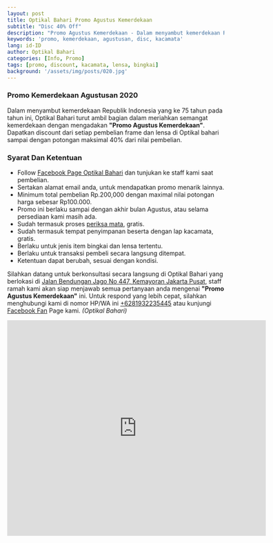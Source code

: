 ```yaml
---
layout: post
title: Optikal Bahari Promo Agustus Kemerdekaan
subtitle: "Disc 40% Off"
description: "Promo Agustus Kemerdekaan - Dalam menyambut kemerdekaan Republik Indonesia yang ke 75 tahun pada tahun ini, Optikal Bahari turut ambil bagian dalam meriahkan semangat kemerdekaan dengan mengadakan Promo Agustus Kemerdekaan."
keywords: 'promo, kemerdekaan, agustusan, disc, kacamata'
lang: id-ID
author: Optikal Bahari
categories: [Info, Promo]
tags: [promo, discount, kacamata, lensa, bingkai]
background: '/assets/img/posts/020.jpg'
---
```


<h3>Promo Kemerdekaan Agustusan 2020</h3>

<p>Dalam menyambut kemerdekaan Republik Indonesia yang ke 75 tahun pada tahun ini, Optikal Bahari turut ambil bagian dalam meriahkan semangat kemerdekaan dengan mengadakan <strong>"Promo Agustus Kemerdekaan"</strong>. Dapatkan discount dari setiap pembelian frame dan lensa di Optikal bahari sampai dengan potongan maksimal 40% dari nilai pembelian.</p>

<h3>Syarat Dan Ketentuan</h3>

<ul>
	<li>Follow <a href="https://www.facebook.com/optikalbahari" id="FBClick" title="Facebook Page Optikal Bahari" class="FacebookPage">Facebook Page Optikal Bahari</a> dan tunjukan ke staff kami saat pembelian.</li>
	<li>Sertakan alamat email anda, untuk mendapatkan promo menarik lainnya.</li>
	<li>Minimum total pembelian Rp.200,000 dengan maximal nilai potongan harga sebesar Rp100.000.</li>
	<li>Promo ini berlaku sampai dengan akhir bulan Agustus, atau selama persediaan kami masih ada.</li>
	<li>Sudah termasuk proses <a href="{{"/periksa-mata" | relative_url }}" title="periksa mata">periksa mata</a>, gratis.</li>
	<li>Sudah termasuk tempat penyimpanan beserta dengan lap kacamata, gratis.</li>
	<li>Berlaku untuk jenis item bingkai dan lensa tertentu.</li>
	<li>Berlaku untuk transaksi pembeli secara langsung ditempat.</li>
	<li>Ketentuan dapat berubah, sesuai dengan kondisi.</li>
</ul>	

<p>Silahkan datang untuk berkonsultasi secara langsung di Optikal Bahari yang berlokasi di <a href="{{"/lokasi" | relative_url }}" title="Jalan Bendungan Jago No 447, Kemayoran Jakarta Pusat">Jalan Bendungan Jago No 447, Kemayoran Jakarta Pusat</a>, staff ramah kami akan siap menjawab semua pertanyaan anda mengenai <strong>"Promo Agustus Kemerdekaan"</strong> ini. Untuk respond yang lebih cepat, silahkan menghubungi kami di nomor HP/WA ini <a href="https://api.whatsapp.com/send?phone=6281932235445&text=Hallo%2C+saya+butuh+informasi+lebih+lanjut+mengenai+Optikal+Bahari" id="WhatsAppClick" class="WhatsAppCall" title="Call WhatsApp">+6281932235445</a> atau kunjungi <a href="https://www.facebook.com/optikalbahari" id="FBClick" title="Facebook Page Optikal Bahari" class="FacebookPage">Facebook Fan</a> Page kami. <em>(Optikal Bahari)</em></p>

<p class="aligncenter">
<div class="mapouter"><div class="gmap_canvas">
	<iframe width="600" height="500" id="gmap_canvas" src="https://maps.google.com/maps?q=optikal%20bahari&t=&z=13&ie=UTF8&iwloc=&output=embed" frameborder="0" scrolling="no" marginheight="0" marginwidth="0"></iframe><a href="https://www.whatismyip-address.com/divi-discount/"></a></div><style>.mapouter{position:relative;text-align:right;height:500px;width:600px;}.gmap_canvas {overflow:hidden;background:none!important;height:500px;width:600px;}</style>
</div>
</p>